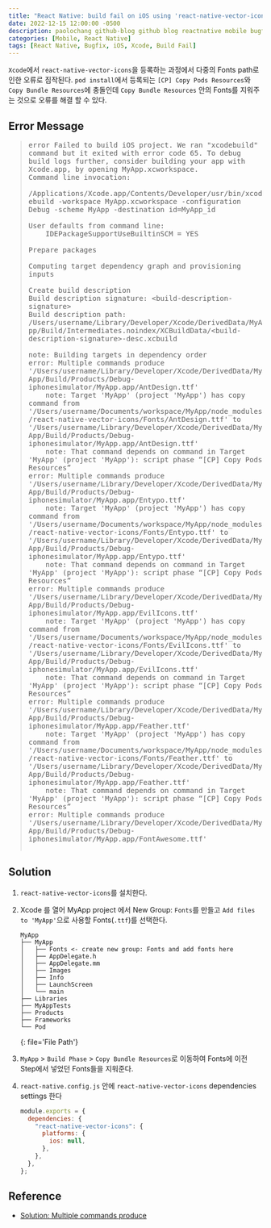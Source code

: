 ```yaml
---
title: "React Native: build fail on iOS using 'react-native-vector-icons'"
date: 2022-12-15 12:00:00 -0500
description: paolochang github-blog github blog reactnative mobile bugfix
categories: [Mobile, React Native]
tags: [React Native, Bugfix, iOS, Xcode, Build Fail]
---
```


<style type='text/css'>
blockquote pre {
  overflow: auto !important;
  overflow-wrap: anywhere !important;
  white-space: pre-wrap;
}
</style>

`Xcode`에서 `react-native-vector-icons`을 등록하는 과정에서 다중의 Fonts path로 인한 오류로 짐작된다. `pod install`에서 등록되는 `[CP] Copy Pods Resources`와 `Copy Bundle Resources`에 충돌인데 `Copy Bundle Resources` 안의 Fonts를 지워주는 것으로 오류를 해결 할 수 있다.

## Error Message

> <pre>
> error Failed to build iOS project. We ran "xcodebuild" command but it exited with error code 65. To debug build logs further, consider building your app with Xcode.app, by opening MyApp.xcworkspace.
> Command line invocation:
>     /Applications/Xcode.app/Contents/Developer/usr/bin/xcodebuild -workspace MyApp.xcworkspace -configuration Debug -scheme MyApp -destination id=MyApp_id
> 
> User defaults from command line:
>     IDEPackageSupportUseBuiltinSCM = YES
> 
> Prepare packages
> 
> Computing target dependency graph and provisioning inputs
> 
> Create build description
> Build description signature: &lt;build-description-signature&gt;
> Build description path: /Users/username/Library/Developer/Xcode/DerivedData/MyApp/Build/Intermediates.noindex/XCBuildData/&lt;build-description-signature&gt;-desc.xcbuild
> 
> note: Building targets in dependency order
> error: Multiple commands produce '/Users/username/Library/Developer/Xcode/DerivedData/MyApp/Build/Products/Debug-iphonesimulator/MyApp.app/AntDesign.ttf'
>     note: Target 'MyApp' (project 'MyApp') has copy command from '/Users/username/Documents/workspace/MyApp/node_modules/react-native-vector-icons/Fonts/AntDesign.ttf' to '/Users/username/Library/Developer/Xcode/DerivedData/MyApp/Build/Products/Debug-iphonesimulator/MyApp.app/AntDesign.ttf'
>     note: That command depends on command in Target 'MyApp' (project 'MyApp'): script phase “[CP] Copy Pods Resources”
> error: Multiple commands produce '/Users/username/Library/Developer/Xcode/DerivedData/MyApp/Build/Products/Debug-iphonesimulator/MyApp.app/Entypo.ttf'
>     note: Target 'MyApp' (project 'MyApp') has copy command from '/Users/username/Documents/workspace/MyApp/node_modules/react-native-vector-icons/Fonts/Entypo.ttf' to '/Users/username/Library/Developer/Xcode/DerivedData/MyApp/Build/Products/Debug-iphonesimulator/MyApp.app/Entypo.ttf'
>     note: That command depends on command in Target 'MyApp' (project 'MyApp'): script phase “[CP] Copy Pods Resources”
> error: Multiple commands produce '/Users/username/Library/Developer/Xcode/DerivedData/MyApp/Build/Products/Debug-iphonesimulator/MyApp.app/EvilIcons.ttf'
>     note: Target 'MyApp' (project 'MyApp') has copy command from '/Users/username/Documents/workspace/MyApp/node_modules/react-native-vector-icons/Fonts/EvilIcons.ttf' to '/Users/username/Library/Developer/Xcode/DerivedData/MyApp/Build/Products/Debug-iphonesimulator/MyApp.app/EvilIcons.ttf'
>     note: That command depends on command in Target 'MyApp' (project 'MyApp'): script phase “[CP] Copy Pods Resources”
> error: Multiple commands produce '/Users/username/Library/Developer/Xcode/DerivedData/MyApp/Build/Products/Debug-iphonesimulator/MyApp.app/Feather.ttf'
>     note: Target 'MyApp' (project 'MyApp') has copy command from '/Users/username/Documents/workspace/MyApp/node_modules/react-native-vector-icons/Fonts/Feather.ttf' to '/Users/username/Library/Developer/Xcode/DerivedData/MyApp/Build/Products/Debug-iphonesimulator/MyApp.app/Feather.ttf'
>     note: That command depends on command in Target 'MyApp' (project 'MyApp'): script phase “[CP] Copy Pods Resources”
> error: Multiple commands produce '/Users/username/Library/Developer/Xcode/DerivedData/MyApp/Build/Products/Debug-iphonesimulator/MyApp.app/FontAwesome.ttf'
>  </pre>

## Solution

1. `react-native-vector-icons`를 설치한다.

2. Xcode 를 열어 MyApp project 에서 New Group: `Fonts`를 만들고 `Add files to 'MyApp'`으로 사용할 Fonts(`.ttf`)를 선택한다.

   ```
   MyApp
   ├── MyApp
   │   ├── Fonts <- create new group: Fonts and add fonts here
   │   ├── AppDelegate.h
   │   ├── AppDelegate.mm
   │   ├── Images
   │   ├── Info
   │   ├── LaunchScreen
   │   └── main
   ├── Libraries
   ├── MyAppTests
   ├── Products
   ├── Frameworks
   └── Pod
   ```
   {: file='File Path'}

3. `MyApp` > `Build Phase` > `Copy Bundle Resources`로 이동하여 Fonts에 이전 Step에서 넣었던 Fonts들을 지워준다.

4. `react-native.config.js` 안에 `react-native-vector-icons` dependencies settings 한다

   ```js
   module.exports = {
     dependencies: {
       "react-native-vector-icons": {
         platforms: {
           ios: null,
         },
       },
     },
   };
   ```

## Reference

- [Solution: Multiple commands produce](https://github.com/oblador/react-native-vector-icons/issues/1074#issuecomment-534053163)
